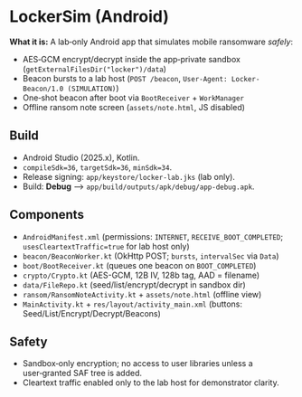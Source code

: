 # LockerSim (Android)

**What it is:** A lab‑only Android app that simulates mobile ransomware *safely*:
- AES‑GCM encrypt/decrypt inside the app‑private sandbox (`getExternalFilesDir("locker")/data`)
- Beacon bursts to a lab host (`POST /beacon`, `User-Agent: Locker-Beacon/1.0 (SIMULATION)`)
- One‑shot beacon after boot via `BootReceiver` + `WorkManager`
- Offline ransom note screen (`assets/note.html`, JS disabled)

## Build
- Android Studio (2025.x), Kotlin.
- `compileSdk=36`, `targetSdk=36`, `minSdk=34`.
- Release signing: `app/keystore/locker-lab.jks` (lab only).
- Build: **Debug** --> `app/build/outputs/apk/debug/app-debug.apk`.

## Components
- `AndroidManifest.xml` (permissions: `INTERNET`, `RECEIVE_BOOT_COMPLETED`; `usesCleartextTraffic=true` for lab host only)
- `beacon/BeaconWorker.kt` (OkHttp POST; `bursts`, `intervalSec` via `Data`)
- `boot/BootReceiver.kt` (queues one beacon on `BOOT_COMPLETED`)
- `crypto/Crypto.kt` (AES-GCM, 12B IV, 128b tag, AAD = filename)
- `data/FileRepo.kt` (seed/list/encrypt/decrypt in sandbox dir)
- `ransom/RansomNoteActivity.kt` + `assets/note.html` (offline view)
- `MainActivity.kt` + `res/layout/activity_main.xml` (buttons: Seed/List/Encrypt/Decrypt/Beacons)

## Safety
- Sandbox‑only encryption; no access to user libraries unless a user‑granted SAF tree is added.
- Cleartext traffic enabled only to the lab host for demonstrator clarity.
